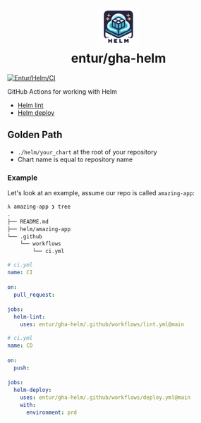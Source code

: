 <h1 align="center">
      <img src="logo.jpg" width="96px" height="96px" />
      <br>entur/gha-helm<br>
</h1>

[![Entur/Helm/CI](https://github.com/entur/gha-helm/actions/workflows/ci.yml/badge.svg?event=pull_request)](https://github.com/entur/gha-helm/actions/workflows/ci.yml)

GitHub Actions for working with Helm

- [Helm lint](../README-lint.md)
- [Helm deploy](../README-deploy.md)

## Golden Path

- `./helm/your_chart` at the root of your repository
- Chart name is equal to repository name

### Example

Let's look at an example, assume our repo is called `amazing-app`:

```sh
λ amazing-app ❯ tree
.
├── README.md
├── helm/amazing-app
└── .github
    └── workflows
        └── ci.yml
```

```yaml
# ci.yml
name: CI

on:
  pull_request:

jobs:
  helm-lint:
    uses: entur/gha-helm/.github/workflows/lint.yml@main
```

```yaml
# ci.yml
name: CD

on:
  push:

jobs:
  helm-deploy:
    uses: entur/gha-helm/.github/workflows/deploy.yml@main
    with:
      environment: prd
```
